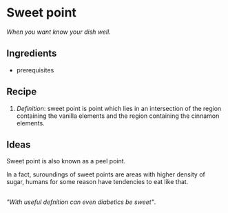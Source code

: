 # Sweet point
_When you want know your dish well._

## Ingredients
 * prerequisites 

## Recipe
 1. *Definition*: sweet point is point which lies in an intersection of the region containing the vanilla elements and the region containing the cinnamon elements.

## Ideas
Sweet point is also known as a peel point.

In a fact, suroundings of sweet points are areas with higher density of sugar, humans for some reason have tendencies to eat like that. 

##
_"With useful defnition can even diabetics be sweet"_.
